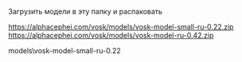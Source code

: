 Загрузить модели в эту папку и распаковать

https://alphacephei.com/vosk/models/vosk-model-small-ru-0.22.zip
https://alphacephei.com/vosk/models/vosk-model-ru-0.42.zip

models\vosk-model-small-ru-0.22